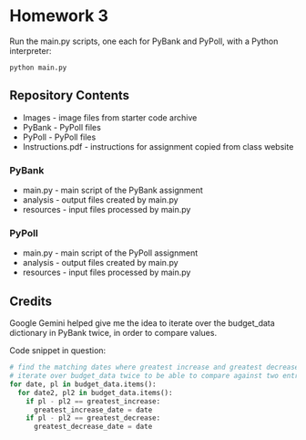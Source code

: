 # Homework 3

Run the main.py scripts, one each for PyBank and PyPoll, with a Python interpreter:
```shell
python main.py
```

## Repository Contents
- Images - image files from starter code archive 
- PyBank - PyPoll files
- PyPoll - PyPoll files
- Instructions.pdf - instructions for assignment copied from class website

### PyBank
- main.py - main script of the PyBank assignment
- analysis - output files created by main.py
- resources - input files processed by main.py

### PyPoll
- main.py - main script of the PyPoll assignment
- analysis - output files created by main.py
- resources - input files processed by main.py

## Credits
Google Gemini helped give me the idea to iterate over the budget_data dictionary in PyBank twice, in order to compare values.

Code snippet in question:
```python
# find the matching dates where greatest increase and greatest decrease occurred
# iterate over budget_data twice to be able to compare against two entries - credit to Google Gemini for the nested for loop idea
for date, pl in budget_data.items():
  for date2, pl2 in budget_data.items():
    if pl - pl2 == greatest_increase:
      greatest_increase_date = date
    if pl - pl2 == greatest_decrease:
      greatest_decrease_date = date
```
